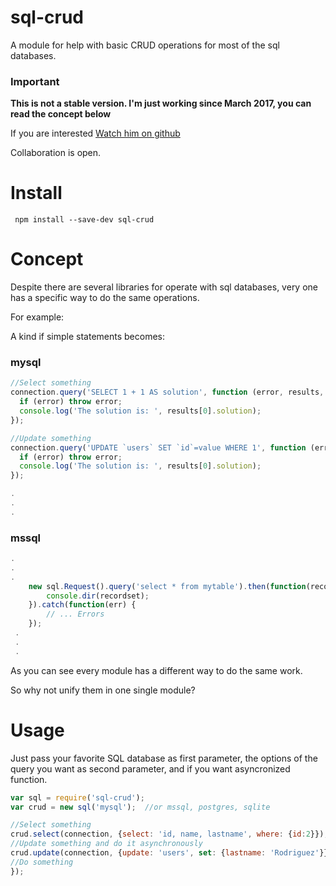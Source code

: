 # sql-crud    
A module for help with basic CRUD operations for most of the sql databases.
    

### Important    

**This is not a stable version. I'm just working since March 2017, you can read the concept below**    

If you are interested [Watch him on github](https://github.com/cesarodriguez4/sql-crud)      
  
Collaboration is open.

# Install
`` npm install --save-dev sql-crud``

# Concept
Despite there are several libraries for operate with sql databases, very one has a specific way to do the same operations.    

For example:

A  kind if simple statements becomes:

### mysql
```javascript 
//Select something
connection.query('SELECT 1 + 1 AS solution', function (error, results, fields) {
  if (error) throw error;
  console.log('The solution is: ', results[0].solution);
});

//Update something
connection.query('UPDATE `users` SET `id`=value WHERE 1', function (error, results, fields) {
  if (error) throw error;
  console.log('The solution is: ', results[0].solution);
});

.
.
.

```

### mssql
```javascript
.
.
.
    new sql.Request().query('select * from mytable').then(function(recordset) {
        console.dir(recordset);
    }).catch(function(err) {
        // ... Errors
    });
 .
 .
 .

```
As you can see every module has a different way to do the same work.    

So why not unify them in one single module?

# Usage
Just pass your favorite SQL database as first parameter, the options of the query you want as second parameter, and if you want asyncronized  function.
```javascript
var sql = require('sql-crud');
var crud = new sql('mysql');  //or mssql, postgres, sqlite

//Select something
crud.select(connection, {select: 'id, name, lastname', where: {id:2}});
//Update something and do it asynchronously
crud.update(connection, {update: 'users', set: {lastname: 'Rodriguez'}}, function(error, results) {
//Do something
});
```








